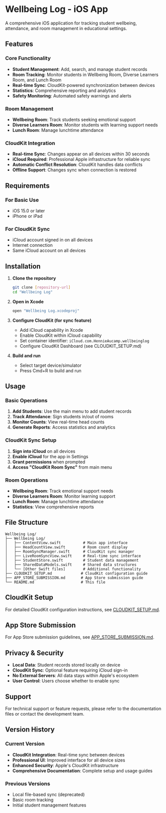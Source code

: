 # Wellbeing Log - iOS App

A comprehensive iOS application for tracking student wellbeing, attendance, and room management in educational settings.

## Features

### Core Functionality
- **Student Management**: Add, search, and manage student records
- **Room Tracking**: Monitor students in Wellbeing Room, Diverse Learners Room, and Lunch Room
- **Real-time Sync**: CloudKit-powered synchronization between devices
- **Statistics**: Comprehensive reporting and analytics
- **Safety Monitoring**: Automated safety warnings and alerts

### Room Management
- **Wellbeing Room**: Track students seeking emotional support
- **Diverse Learners Room**: Monitor students with learning support needs
- **Lunch Room**: Manage lunchtime attendance

### CloudKit Integration
- **Real-time Sync**: Changes appear on all devices within 30 seconds
- **iCloud Required**: Professional Apple infrastructure for reliable sync
- **Automatic Conflict Resolution**: CloudKit handles data conflicts
- **Offline Support**: Changes sync when connection is restored

## Requirements

### For Basic Use
- iOS 15.0 or later
- iPhone or iPad

### For CloudKit Sync
- iCloud account signed in on all devices
- Internet connection
- Same iCloud account on all devices

## Installation

1. **Clone the repository**
   ```bash
   git clone [repository-url]
   cd "Wellbeing Log"
   ```

2. **Open in Xcode**
   ```bash
   open "Wellbeing Log.xcodeproj"
   ```

3. **Configure CloudKit (for sync feature)**
   - Add iCloud capability in Xcode
   - Enable CloudKit within iCloud capability
   - Set container identifier: `iCloud.com.HennieAucamp.wellbeinglog`
   - Configure CloudKit Dashboard (see CLOUDKIT_SETUP.md)

4. **Build and run**
   - Select target device/simulator
   - Press Cmd+R to build and run

## Usage

### Basic Operations
1. **Add Students**: Use the main menu to add student records
2. **Track Attendance**: Sign students in/out of rooms
3. **Monitor Counts**: View real-time head counts
4. **Generate Reports**: Access statistics and analytics

### CloudKit Sync Setup
1. **Sign into iCloud** on all devices
2. **Enable iCloud** for the app in Settings
3. **Grant permissions** when prompted
4. **Access "CloudKit Room Sync"** from main menu

### Room Operations
- **Wellbeing Room**: Track emotional support needs
- **Diverse Learners Room**: Monitor learning support
- **Lunch Room**: Manage lunchtime attendance
- **Statistics**: View comprehensive reports

## File Structure

```
Wellbeing Log/
├── Wellbeing Log/
│   ├── ContentView.swift          # Main app interface
│   ├── HeadCountView.swift        # Room count display
│   ├── RoomSyncManager.swift      # CloudKit sync manager
│   ├── LiveRoomSyncView.swift     # Real-time sync interface
│   ├── StudentStore.swift         # Student data management
│   ├── SharedDataModels.swift     # Shared data structures
│   └── [Other Swift files]        # Additional functionality
├── CLOUDKIT_SETUP.md             # CloudKit configuration guide
├── APP_STORE_SUBMISSION.md       # App Store submission guide
└── README.md                     # This file
```

## CloudKit Setup

For detailed CloudKit configuration instructions, see [CLOUDKIT_SETUP.md](CLOUDKIT_SETUP.md).

## App Store Submission

For App Store submission guidelines, see [APP_STORE_SUBMISSION.md](APP_STORE_SUBMISSION.md).

## Privacy & Security

- **Local Data**: Student records stored locally on device
- **CloudKit Sync**: Optional feature requiring iCloud sign-in
- **No External Servers**: All data stays within Apple's ecosystem
- **User Control**: Users choose whether to enable sync

## Support

For technical support or feature requests, please refer to the documentation files or contact the development team.

## Version History

### Current Version
- **CloudKit Integration**: Real-time sync between devices
- **Professional UI**: Improved interface for all device sizes
- **Enhanced Security**: Apple's CloudKit infrastructure
- **Comprehensive Documentation**: Complete setup and usage guides

### Previous Versions
- Local file-based sync (deprecated)
- Basic room tracking
- Initial student management features 
